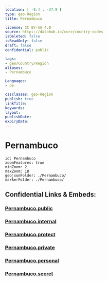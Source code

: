 ```yaml
---
location: [ -8.4 , -37.9 ] 
type: geo-Region
title: Pernambuco

license: CC BY-SA 4.0
source: https://datahub.io/core/country-codes
isDeleted: false
isReadOnly: false
draft: false
confidential: public

tags:
- geo/Country/Region
aliases:
- Pernambuco

Languages:
- de

cssclasses: geo-Region
publish: true
linkTitle: 
keywords: 
layout: 
publishDate: 
expiryDate: 
---
```


# Pernambuco

```leaflet
id: Pernambuco
zoomFeatures: true 
minZoom: 2 
maxZoom: 18
geojsonFolder: ./Pernambuco/
markerFolder: ./Pernambuco/
```


## Confidential Links & Embeds: 

### [Pernambuco.public](/_public/\Earth\Continent\America~South\Brazil\states~BrazilPernambuco.public.md) 

### [Pernambuco.internal](/_internal/\Earth\Continent\America~South\Brazil\states~BrazilPernambuco.internal.md) 

### [Pernambuco.protect](/_protect/\Earth\Continent\America~South\Brazil\states~BrazilPernambuco.protect.md) 

### [Pernambuco.private](/_private/\Earth\Continent\America~South\Brazil\states~BrazilPernambuco.private.md) 

### [Pernambuco.personal](/_personal/\Earth\Continent\America~South\Brazil\states~BrazilPernambuco.personal.md) 

### [Pernambuco.secret](/_secret/\Earth\Continent\America~South\Brazil\states~BrazilPernambuco.secret.md)

